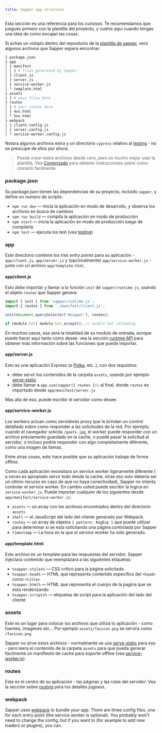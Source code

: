 ```yaml
---
title: Sapper app structure
---
```


Esta sección es una referencia para los curiosos. Te recomendamos que juegues primero con la plantilla del proyecto, y vuelve aqui cuando tengas una idea de como encajan las cosas.

Si echas un vistazo dentro del repositorio de la [plantilla de sapper](https://github.com/sveltejs/sapper-template), vera algunos archivos que Sapper espera encontrar:

```bash
├ package.json
├ app
│ ├ manifest
│ │ ├ # files generated by Sapper
│ ├ client.js
│ ├ server.js
│ ├ service-worker.js
│ └ template.html
├ assets
│ ├ # your files here
├ routes
│ ├ # your routes here
│ ├ 4xx.html
│ └ 5xx.html
├ webpack
│ ├ client.config.js
│ ├ server.config.js
│ └ service-worker.config.js
```

Notara algunos archivos extra y un directorio `cypress` relativo al [testing](#testing) - no se preocupe de ellos por ahora.

> Puede *crear* estos archivos desde cero, pero es mucho mejor usar la plantilla. Vea [Comenzado](#getting-started) para obtener instrucciones sobre como clonarlo facilmente.


### package.json

Su package.json tienen las dependencias de su proyecto, incluido `sapper`, y define un numero de scripts: 

* `npm run dev` — inicia la aplicación en modo de desarrollo, y observa los archivos en busca de cambios
* `npm run build` — compila la aplicación en modo de producción
* `npm start` — inicia la aplicación en modo de producción luego de compilarla
* `npm test` — ejecuta los test (vea [testing](#testing))


### app

Este directorio contiene los tres *entry points* para su aplicación - `app/client.js`, `app/server.js` y (opcionalmente) `app/service-worker.js` - junto con un archivo `app/template.html`.

#### app/client.js

Esto *debe* importar y llamar a la función `init` de `sapper/runtime.js`, usando el objeto `routes` que Sapper genera:

```js
import { init } from 'sapper/runtime.js';
import { routes } from './manifest/client.js';

init(document.querySelector('#sapper'), routes);

if (module.hot) module.hot.accept(); // enable hot reloading
```

En muchos casos, esa sera la totalidad de su modulo de entrada, aunque puede hacer aqui tanto como desee. vea la sección [runtime API](#runtime-api) para obtener más información sobre las funciones que puede importar.

#### app/server.js

Esto es una aplicación Express (o [Polka](https://github.com/lukeed/polka), etc..), con dos requisitos:

* debe servir los contenidos de la carpeta `assets`, usando por ejemplo [serve-static](https://github.com/expressjs/serve-static)
* debe llamar a `app.use(sapper({ routes }))` al final, donde `routes` es importado desde `app/manifest/server.js`

Mas alla de eso, puede escribir el servidor como desee.


#### app/service-worker.js

Los workers actuan como servidores proxy que le brindan un control detallado sobre como responder a las solicitudes de la red. Por ejemplo, cuando el navegador solicita `/goats.jpg`, el worker puede responder con un archivo previamente guardado en la cache, o puede pasar la solicitud al servidor, o incluso podria responder con algo completamente diferente, como una imagen de llamas.

Entre otras cosas, esto hace posible que su aplicación trabaje de forma offline.

Como cada aplicación necesitara un service worker ligeramente diferente ( a veces es apropiado servir todo desde la cache, otras eso solo deberia ser un ultimo recurso en caso de que no haya conectividad), Sapper no intenta controlar el service worker. En cambio usted puede escribir la logica en `service-worker.js`. Puede importar cualquier de los siguientes desde `app/manifest/service-worker.js`:

* `assets` — un array con los archivos encontrados dentro del directorio `assets`
* `shell` — el JavaScript del lado del cliente generado por Webpack.
* `routes` — un array de objetos `{ pattern: RegExp }` que puede utilizar para determinar si se esta solicitando una página controlada por Sapper
* `timestamp` — La hora en la que el service worker ha sido generado.


#### app/template.html

Este archivo es un template para las respuestas del servidor. Sapper injectara contenido que reemplazara a las siguientes etiquetas:

* `%sapper.styles%` — CSS critico para la página solicitada.
* `%sapper.head%` — HTML que representa contenido especifico del `<head>` como  `<title>`
* `%sapper.html%` — HTML que representa el cuerpo de la pagina que se esta renderizando
* `%sapper.scripts%` — etiquetas de script para la aplicación del lado del cliente


### assets

Este es un lugar para colocar los archivos que utiliza tu aplicación  - como fuentes, imagenes etc... Por ejemplo  `assets/favicon.png` se servira como `/favicon.png`.

Sapper no sirve estos archivos - normalmente se usa [serve-static](https://github.com/expressjs/serve-static) para eso - pero leera el contenido de la carpeta `assets` para que pueda generar facilmente un manifiesto de cache para soporte offline (vea [service-worker.js](#templates-service-worker-js)).


### routes

Este es el centro de su aplicación - las páginas y las rutas del servidor. Vea la sección sobre [routing](#routing) para los detalles jugosos.

### webpack

Sapper uses [webpack](https://webpack.js.org/) to bundle your app. There are three config files, one for each entry point (the service worker is optional). You probably won't need to change the config, but if you want to (for example to add new loaders or plugins), you can.
